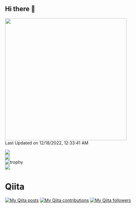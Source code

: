 ## Hi there 👋

<!--START_SECTION:lapras-card-->
<a href="https://lapras.com/public/HQQJFEA" target="_blank" rel="noopener noreferrer"><img src="https://lapras-card-generator.vercel.app/api/svg?e=3.13&b=2.85&i=2.64&b1=%23020E27&b2=%230E5593&i1=%23030E21&i2=%231688BF&l=ja" width="400" ></a>  
Last Updated on 12/18/2022, 12:33:41 AM
<!--END_SECTION:lapras-card-->

![](https://github-profile-summary-cards.vercel.app/api/cards/stats?username=0123takaokeita&theme=github_dark)
<br>
![](https://github-profile-summary-cards.vercel.app/api/cards/repos-per-language?username=0123takaokeita&theme=github_dark)
<br>
![trophy](https://github-profile-trophy.vercel.app/?username=0123takaokeita&theme=juicyfresh&column=3&margin-w=15&margin-h=15&title=Joined2020,Commits,Issues,PullRequest,Repositories,Followers)
<br>
![](https://github-profile-summary-cards.vercel.app/api/cards/profile-details?username=0123takaokeita&theme=github_dark)






# Qiita
[![My Qiita posts](https://qiita-badge.apiapi.app/s/kit_tko/posts.svg)](http://qiita.com/kit_tko)
[![My Qiita contributions](https://qiita-badge.apiapi.app/s/kit_tko/contributions.svg)](http://qiita.com/kit_tko)
[![My Qiita followers](https://qiita-badge.apiapi.app/s/kit_tko/followers.svg)](http://qiita.com/kit_tko)
